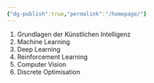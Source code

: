 ```yaml
---
{"dg-publish":true,"permalink":"/homepage/"}
---
```


1. Grundlagen der Künstlichen Intelligenz
2. Machine Learning
3. Deep Learning
4. Reinforcement Learning
5. Computer Vision
6. Discrete Optimisation
